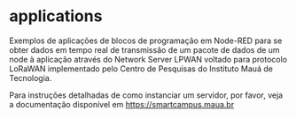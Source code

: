 # applications
Exemplos de aplicações de blocos de programação em Node-RED para se obter dados em tempo real de transmissão de um pacote de dados de um node à aplicação através do Network Server LPWAN voltado para protocolo LoRaWAN implementado pelo Centro de Pesquisas do Instituto Mauá de Tecnologia. 

Para instruções detalhadas de como instanciar um servidor, por favor, veja a documentação disponível em https://smartcampus.maua.br
